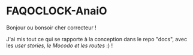 # FAQOCLOCK-AnaiO

Bonjour ou bonsoir cher correcteur ! 

J'ai mis tout ce qui se rapporte à la conception dans le repo "docs", avec les *user stories, le Mocodo et les routes* :) !

